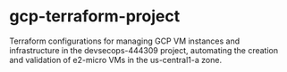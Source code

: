 # gcp-terraform-project
Terraform configurations for managing GCP VM instances and infrastructure in the devsecops-444309 project, automating the creation and validation of e2-micro VMs in the us-central1-a zone.

